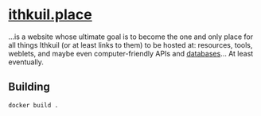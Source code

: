 # [ithkuil.place](https://ithkuil.place/)

…is a website whose ultimate goal is to become the one and only place
for all things Ithkuil (or at least links to them) to be hosted at:
resources, tools, weblets, and maybe even computer-friendly APIs and
[databases](https://github.com/Philosophical-Language-Group/NILDB)… At least eventually.

## Building

```bash
docker build .
```
